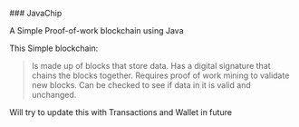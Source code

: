 ###   J a v a C h i p 

A Simple Proof-of-work blockchain using Java

This Simple blockchain:
> Is made up of blocks that store data.
> Has a digital signature that chains the blocks together.
> Requires proof of work mining to validate new blocks.
> Can be checked to see if data in it is valid and unchanged.

Will try to update this with Transactions and Wallet in future

 
 

